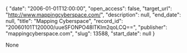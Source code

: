 {
  "date": "2006-01-01T12:00:00", 
  "open_access": false, 
  "target_url": "http://www.mappingcyberspace.com/", 
  "description": null, 
  "end_date": null, 
  "title": "Mapping Cyberspace", 
  "record_id": "20060101T120000/uueSFONPO48lTKIm2qoLCQ==", 
  "publisher": "mappingcyberspace.com", 
  "slug": 13588, 
  "start_date": null
}

None